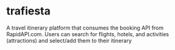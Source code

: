 # trafiesta
A travel itinerary platform that consumes the booking API from RapidAPI.com. Users can search for flights, hotels, and activities (attractions) and select/add them to their itinerary
